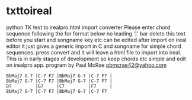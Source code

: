 # txttoireal
python TK text to irealpro.html import converter
Please enter chord sequence following the for format below no leading '|' bar
    delete this text before you start and songname key etc can be edited 
    after import on ireal editor 
    it just gives a generic import in C and songname for simple chord sequences.
    press convert and it will leave a html file to import into ireal.
    This is in early stages of development so keep chords etc simple and edit on irealpro app.
    program by Paul McRae pbmcrae42@yahoo.com
    
    
    BbMaj7 G-7 |C-7 F7 |BbMaj7 G-7 |C-7 F7 |
    BbMaj7 G-7 |C-7 F7 |BbMaj7 G-7 |C-7 F7 |
    D7         |G7     |C7         |F7     |
    BbMaj7 G-7 |C-7 F7 |BbMaj7 G-7 |C-7 F7 
    
